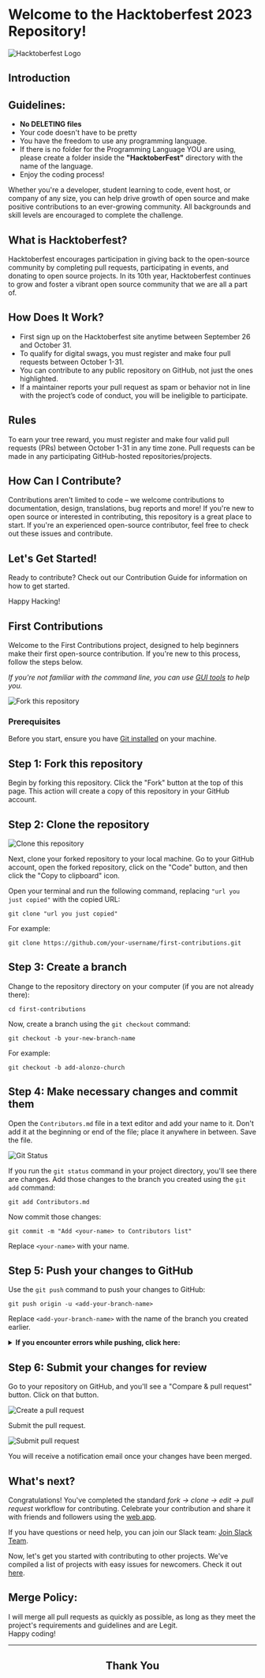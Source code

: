 # Welcome to the Hacktoberfest 2023 Repository!

![Hacktoberfest Logo]([./assets/hacktoberfest_wall.png](https://blog.tooljet.com/content/images/2022/09/Screenshot-2022-09-27-at-08.03.21.png))

## Introduction
## Guidelines:

- **No DELETING files** 
- Your code doesn't have to be pretty
- You have the freedom to use any programming language.
- If there is no folder for the Programming Language YOU are using, please create a folder inside the **"HacktoberFest"** directory with the name of the language.
- Enjoy the coding process!

Whether you're a developer, student learning to code, event host, or company of any size, you can help drive growth of open source and make positive contributions to an ever-growing community. All backgrounds and skill levels are encouraged to complete the challenge.

## What is Hacktoberfest?

Hacktoberfest encourages participation in giving back to the open-source community by completing pull requests, participating in events, and donating to open source projects. In its 10th year, Hacktoberfest continues to grow and foster a vibrant open source community that we are all a part of.

## How Does It Work?

- First sign up on the Hacktoberfest site anytime between September 26 and October 31.
- To qualify for digital swags, you must register and make four pull requests between October 1-31.
- You can contribute to any public repository on GitHub, not just the ones highlighted.
- If a maintainer reports your pull request as spam or behavior not in line with the project’s code of conduct, you will be ineligible to participate.

## Rules

To earn your tree reward, you must register and make four valid pull requests (PRs) between October 1-31 in any time zone. Pull requests can be made in any participating GitHub-hosted repositories/projects.

## How Can I Contribute?

Contributions aren't limited to code – we welcome contributions to documentation, design, translations, bug reports and more! If you're new to open source or interested in contributing, this repository is a great place to start. If you're an experienced open-source contributor, feel free to check out these issues and contribute.

## Let's Get Started!

Ready to contribute? Check out our Contribution Guide for information on how to get started.

Happy Hacking!

## First Contributions

Welcome to the First Contributions project, designed to help beginners make their first open-source contribution. If you're new to this process, follow the steps below.

_If you're not familiar with the command line, you can use [GUI tools](#tutorials-using-other-tools) to help you._

![Fork this repository](https://firstcontributions.github.io/assets/Readme/fork.png)

### Prerequisites

Before you start, ensure you have [Git installed](https://help.github.com/articles/set-up-git/) on your machine.

## Step 1: Fork this repository

Begin by forking this repository. Click the "Fork" button at the top of this page. This action will create a copy of this repository in your GitHub account.

## Step 2: Clone the repository

![Clone this repository](https://firstcontributions.github.io/assets/Readme/clone.png)

Next, clone your forked repository to your local machine. Go to your GitHub account, open the forked repository, click on the "Code" button, and then click the "Copy to clipboard" icon.

Open your terminal and run the following command, replacing `"url you just copied"` with the copied URL:

```shell
git clone "url you just copied"
```

For example:

```shell
git clone https://github.com/your-username/first-contributions.git
```

## Step 3: Create a branch

Change to the repository directory on your computer (if you are not already there):

```shell
cd first-contributions
```

Now, create a branch using the `git checkout` command:

```shell
git checkout -b your-new-branch-name
```

For example:

```shell
git checkout -b add-alonzo-church
```

## Step 4: Make necessary changes and commit them

Open the `Contributors.md` file in a text editor and add your name to it. Don't add it at the beginning or end of the file; place it anywhere in between. Save the file.

![Git Status](https://firstcontributions.github.io/assets/Readme/git-status.png)

If you run the `git status` command in your project directory, you'll see there are changes. Add those changes to the branch you created using the `git add` command:

```shell
git add Contributors.md
```

Now commit those changes:

```shell
git commit -m "Add <your-name> to Contributors list"
```

Replace `<your-name>` with your name.

## Step 5: Push your changes to GitHub

Use the `git push` command to push your changes to GitHub:

```shell
git push origin -u <add-your-branch-name>
```

Replace `<add-your-branch-name>` with the name of the branch you created earlier.

<details>

<summary> <strong>If you encounter errors while pushing, click here:</strong> </summary>

- ### Authentication Error

  If you encounter an authentication error, it's because GitHub has removed support for password authentication. You need to use a personal access token instead. [GitHub's tutorial](https://docs.github.com/en/authentication/connecting-to-github-with-ssh/adding-a-new-ssh-key-to-your-github-account) can guide you through generating and configuring an SSH key for your account.

</details>

## Step 6: Submit your changes for review

Go to your repository on GitHub, and you'll see a "Compare & pull request" button. Click on that button.

![Create a pull request](https://firstcontributions.github.io/assets/Readme/compare-and-pull.png)

Submit the pull request.

![Submit pull request](https://firstcontributions.github.io/assets/Readme/submit-pull-request.png)

You will receive a notification email once your changes have been merged.

## What's next?

Congratulations! You've completed the standard _fork -> clone -> edit -> pull request_ workflow for contributing. Celebrate your contribution and share it with friends and followers using the [web app](https://firstcontributions.github.io/#social-share).

If you have questions or need help, you can join our Slack team: [Join Slack Team](https://join.slack.com/t/firstcontributors/shared_invite/zt-vchl8cde-S0KstI_jyCcGEEj7rSTQiA).

Now, let's get you started with contributing to other projects. We've compiled a list of projects with easy issues for newcomers. Check it out [here](https://firstcontributions.github.io/#project-list).


## Merge Policy:
I will merge all pull requests as quickly as possible, as long as they meet the project's requirements and guidelines and are Legit.
<br>
Happy coding!


***
<h2 align="center">
    <p>
        Thank You
    </p>
</h2>
